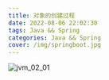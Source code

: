 ```yaml
---
title: 对象的创建过程
date: 2022-08-06 22:02:30
tags: Java && Spring
categories: Java && Spring
cover: /img/springboot.jpg
---
```

![jvm_02_01](/img/Java_and_Spring/jvm02/jvm_02_01.png)
